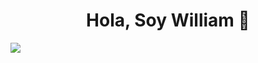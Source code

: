<div align="center">
<h1 aling="center">Hola, Soy William 👋 </h1>
</div>
<img src="https://d2a5isokysfowx.cloudfront.net/wp-content/uploads/2022/03/que-se-necesita-estudiar-para-ser-programador-scaled.jpg">

<!--
**WillHelm696/WillHelm696** is a ✨ _special_ ✨ repository because its `README.md` (this file) appears on your GitHub profile.

Here are some ideas to get you started:

- 🔭 I’m currently working on ...
- 🌱 I’m currently learning ...
- 👯 I’m looking to collaborate on ...
- 🤔 I’m looking for help with ...
- 💬 Ask me about ...
- 📫 How to reach me: ...
- 😄 Pronouns: ...
- ⚡ Fun fact: ...
-->
